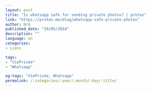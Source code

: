 ```yaml
---
layout: post
title: "Is whatsapp safe for sending private photos? | proton"
link: "https://proton.me/blog/whatsapp-safe-private-photos"
author: N/A
published_date: "19/05/2024"
description: ""
language: en
categories:
- Liens

tags:
- "ViePrivée"
- "Whatsapp"

og-tags: "ViePrivée, Whatsapp"
permalink: /:categories/:year/:month/:day/:title/
---
```


